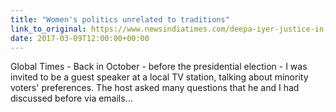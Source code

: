 ```yaml
---
title: "Women's politics unrelated to traditions"
link_to_original: https://www.newsindiatimes.com/deepa-iyer-justice-in-action-award  
date: 2017-03-09T12:00:00+00:00
---
```

  
Global Times - Back in October - before the presidential election - I was invited to be a guest speaker at a local TV station, talking about minority voters' preferences. The host asked many questions that he and I had discussed before via emails...  


